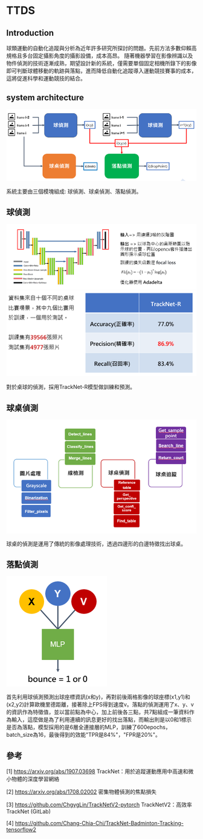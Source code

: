# TTDS

## Introduction
球類運動的自動化追蹤與分析為近年許多研究所探討的問題。先前方法多數仰賴高規格且多台固定攝影角度的攝影設備，成本高昂。
隨著機器學習在影像辨識以及物件偵測的技術逐漸成熟，期望設計新的系統，僅需要單個固定相機所錄下的影像即可判斷球體移動的軌跡與落點，進而降低自動化追蹤導入運動競技賽事的成本，這將促進科學和運動競技的結合。

## system architecture
![image](https://github.com/Daniel-xue/TTDS/blob/main/system_architecture.PNG)

系統主要由三個模塊組成: 球偵測、球桌偵測、落點偵測。

## 球偵測
![image](https://github.com/Daniel-xue/TTDS/blob/main/%E7%90%83%E5%81%B5%E6%B8%AC.PNG)
![image](https://github.com/Daniel-xue/TTDS/blob/main/%E7%90%83%E5%81%B5%E6%B8%AC2.PNG)

對於桌球的偵測，採用TrackNet-R模型做訓練和預測。

## 球桌偵測
![image](https://github.com/Daniel-xue/TTDS/blob/main/%E7%90%83%E6%A1%8C%E5%81%B5%E6%B8%AC.PNG)

球桌的偵測是運用了傳統的影像處理技術，透過四邊形的白邊特徵找出球桌。

## 落點偵測
![image](https://github.com/Daniel-xue/TTDS/blob/main/%E8%90%BD%E9%BB%9E%E5%81%B5%E6%B8%AC.PNG)

首先利用球偵測預測出球座標資訊(x和y)，再對前後兩格影像的球座標(x1,y1)和(x2,y2)計算歐機里德距離，接著除上FPS得到速度v。落點的偵測運用了x、y、v的資訊作為特徵值，並以當前點為中心，加上前後各三點，共7點組成一筆資料作為輸入，這麼做是為了利用連續的訊息更好的找出落點，而輸出則是以0和1標示是否為落點，模型採用的是6層全連接層的MLP，訓練了600epochs，batch_size為16，最後得到的效能"TPR是84%"，"FPR是20%"。

## 參考
[1] https://arxiv.org/abs/1907.03698 TrackNet：用於追蹤運動應用中高速和微小物體的深度學習網絡

[2] https://arxiv.org/abs/1708.02002 密集物體偵測的焦點損失

[3] https://github.com/ChgygLin/TrackNetV2-pytorch TrackNetV2：高效率 TrackNet (GitLab) 

[4] https://github.com/Chang-Chia-Chi/TrackNet-Badminton-Tracking-tensorflow2 


